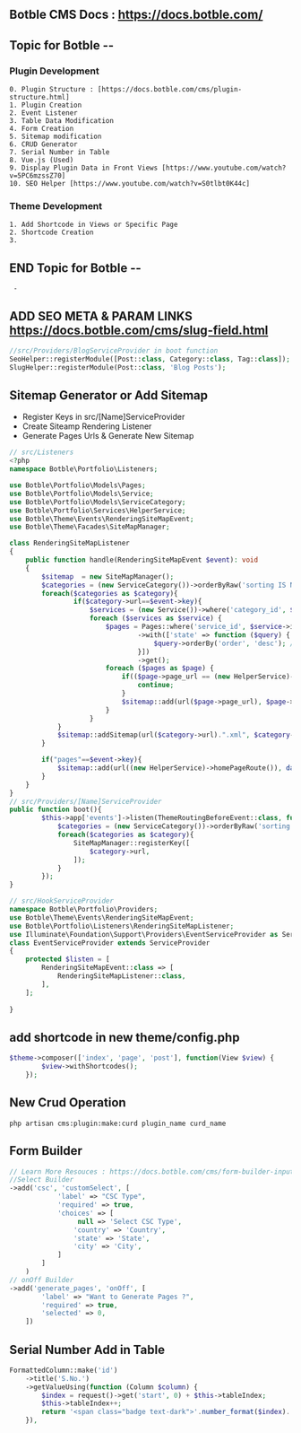 ## Botble CMS Docs : https://docs.botble.com/

## Topic for Botble  --
### Plugin Development
    0. Plugin Structure : [https://docs.botble.com/cms/plugin-structure.html]
    1. Plugin Creation
    2. Event Listener 
    3. Table Data Modification
    4. Form Creation
    5. Sitemap modification
    6. CRUD Generator
    7. Serial Number in Table
    8. Vue.js (Used)
    9. Display Plugin Data in Front Views [https://www.youtube.com/watch?v=5PC6mzssZ70]
    10. SEO Helper [https://www.youtube.com/watch?v=S0tlbt0K44c]
### Theme Development
    1. Add Shortcode in Views or Specific Page
    2. Shortcode Creation
    3. 
## END Topic for Botble  --
    
    
     - 
## ADD SEO META & PARAM LINKS  https://docs.botble.com/cms/slug-field.html
```php
//src/Providers/BlogServiceProvider in boot function
SeoHelper::registerModule([Post::class, Category::class, Tag::class]);
SlugHelper::registerModule(Post::class, 'Blog Posts');
```
## Sitemap Generator or Add Sitemap        
- Register Keys in src/[Name]ServiceProvider
- Create Siteamp Rendering Listener
- Generate Pages Urls & Generate New Sitemap  
```php
// src/Listeners
<?php
namespace Botble\Portfolio\Listeners;

use Botble\Portfolio\Models\Pages;
use Botble\Portfolio\Models\Service;
use Botble\Portfolio\Models\ServiceCategory;
use Botble\Portfolio\Services\HelperService;
use Botble\Theme\Events\RenderingSiteMapEvent;
use Botble\Theme\Facades\SiteMapManager;

class RenderingSiteMapListener
{
    public function handle(RenderingSiteMapEvent $event): void
    {
        $sitemap  = new SiteMapManager();
        $categories = (new ServiceCategory())->orderByRaw('sorting IS NULL, sorting ASC')->get();
        foreach($categories as $category){
                if($category->url==$event->key){
                    $services = (new Service())->where('category_id', $category->id)->get();   
                    foreach ($services as $service) {
                        $pages = Pages::where('service_id', $service->id)
                                ->with(['state' => function ($query) {
                                    $query->orderBy('order', 'desc'); // Sort states when eager loading
                                }])
                                ->get();
                        foreach ($pages as $page) {
                            if(($page->page_url == (new HelperService)->homePageRoute())){
                                continue;
                            }
                            $sitemap::add(url($page->page_url), $page->created_at, "0.8", 'monthly');
                        }
                    }
            }
            $sitemap::addSitemap(url($category->url).".xml", $category->updated_at); 
        }

        if("pages"==$event->key){
            $sitemap::add(url((new HelperService)->homePageRoute()), date('Y-m-d H:m'), "1.0", 'daily');
        }
    }
}
// src/Providers/[Name]ServiceProvider
public function boot(){
        $this->app['events']->listen(ThemeRoutingBeforeEvent::class, function () {
            $categories = (new ServiceCategory())->orderByRaw('sorting IS NULL, sorting ASC')->get();
            foreach($categories as $category){
                SiteMapManager::registerKey([
                    $category->url,
                ]);
            }
        });
}

// src/HookServiceProvider
namespace Botble\Portfolio\Providers;
use Botble\Theme\Events\RenderingSiteMapEvent;
use Botble\Portfolio\Listeners\RenderingSiteMapListener;
use Illuminate\Foundation\Support\Providers\EventServiceProvider as ServiceProvider;
class EventServiceProvider extends ServiceProvider
{
    protected $listen = [
        RenderingSiteMapEvent::class => [
            RenderingSiteMapListener::class,
        ],
    ];
    
}

```

## add shortcode in new theme/config.php 
```php
$theme->composer(['index', 'page', 'post'], function(View $view) {
        $view->withShortcodes();
    });
```

## New Crud Operation
```
php artisan cms:plugin:make:curd plugin_name curd_name
```

## Form Builder
```php
// Learn More Resouces : https://docs.botble.com/cms/form-builder-input-fields.html
//Select Builder
->add('csc', 'customSelect', [
            'label' => "CSC Type",
            'required' => true,
            'choices' => [
                 null => 'Select CSC Type',
                'country' => 'Country',
                'state' => 'State',
                'city' => 'City',
            ]
        ]
    )
// onOff Builder
->add('generate_pages', 'onOff', [
        'label' => "Want to Generate Pages ?",
        'required' => true,
        'selected' => 0,
    ])
```
## Serial Number Add in Table
```php
FormattedColumn::make('id')
    ->title('S.No.')
    ->getValueUsing(function (Column $column) {
        $index = request()->get('start', 0) + $this->tableIndex;
        $this->tableIndex++;
        return '<span class="badge text-dark">'.number_format($index).'</span>';
    }),
```
